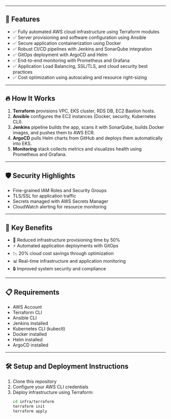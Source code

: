 
---

## 🚀 Features

- ✅ Fully automated AWS cloud infrastructure using Terraform modules
- ✅ Server provisioning and software configuration using Ansible
- ✅ Secure application containerization using Docker
- ✅ Robust CI/CD pipelines with Jenkins and SonarQube integration
- ✅ GitOps deployment with ArgoCD and Helm
- ✅ End-to-end monitoring with Prometheus and Grafana
- ✅ Application Load Balancing, SSL/TLS, and cloud security best practices
- ✅ Cost optimization using autoscaling and resource right-sizing

---

## 🔥 How It Works

1. **Terraform** provisions VPC, EKS cluster, RDS DB, EC2 Bastion hosts.
2. **Ansible** configures the EC2 instances (Docker, security, Kubernetes CLI).
3. **Jenkins** pipeline builds the app, scans it with SonarQube, builds Docker images, and pushes them to AWS ECR.
4. **ArgoCD** pulls Helm charts from GitHub and deploys them automatically into EKS.
5. **Monitoring** stack collects metrics and visualizes health using Prometheus and Grafana.

---

## 🛡️ Security Highlights

- Fine-grained IAM Roles and Security Groups
- TLS/SSL for application traffic
- Secrets managed with AWS Secrets Manager
- CloudWatch alerting for resource monitoring

---

## 🧠 Key Benefits

- 🚀 Reduced infrastructure provisioning time by 50%
- ⚡ Automated application deployments with GitOps
- 📉 20% cloud cost savings through optimization
- 📊 Real-time infrastructure and application monitoring
- 🔒 Improved system security and compliance

---

## 📋 Requirements

- AWS Account
- Terraform CLI
- Ansible CLI
- Jenkins installed
- Kubernetes CLI (kubectl)
- Docker installed
- Helm installed
- ArgoCD installed

---

## 🛠️ Setup and Deployment Instructions

1. Clone this repository
2. Configure your AWS CLI credentials
3. Deploy infrastructure using Terraform:
   ```bash
   cd infra/terraform
   terraform init
   terraform apply
